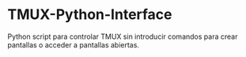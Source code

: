 # TMUX-Python-Interface
Python script para controlar TMUX sin introducir comandos para crear pantallas o acceder a pantallas abiertas.
